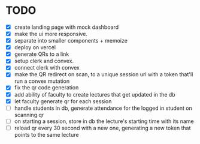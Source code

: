 # TODO

- [x] create landing page with mock dashboard
- [x] make the ui more responsive.
- [x] separate into smaller components + memoize
- [x] deploy on vercel
- [x] generate QRs to a link
- [x] setup clerk and convex.
- [x] connect clerk with convex
- [x] make the QR redirect on scan, to a unique session url with a token that'll run a convex mutation
- [x] fix the qr code generation
- [x] add ability of faculty to create lectures that get updated in the db
- [x] let faculty generate qr for each session
- [ ] handle students in db, generate attendance for the logged in student on scanning qr
- [ ] on starting a session, store in db the lecture's starting time with its name
- [ ] reload qr every 30 second with a new one, generating a new token that points to the same lecture
